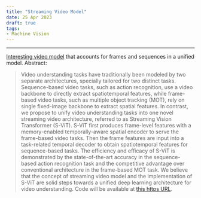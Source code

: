 ```yaml
---
title: "Streaming Video Model"
date: 25 Apr 2023
draft: true
tags:
- Machine Vision
---
```

---

[Interesting video model](https://arxiv.org/abs/2303.17228#) that accounts for frames and sequences in a unified model. 
Abstract:
[](https://arxiv.org/search/cs?searchtype=author&query=Zha%2C+Z)

> Video understanding tasks have traditionally been modeled by two separate architectures, specially tailored for two distinct tasks. Sequence-based video tasks, such as action recognition, use a video backbone to directly extract spatiotemporal features, while frame-based video tasks, such as multiple object tracking (MOT), rely on single fixed-image backbone to extract spatial features. In contrast, we propose to unify video understanding tasks into one novel streaming video architecture, referred to as Streaming Vision Transformer (S-ViT). S-ViT first produces frame-level features with a memory-enabled temporally-aware spatial encoder to serve the frame-based video tasks. Then the frame features are input into a task-related temporal decoder to obtain spatiotemporal features for sequence-based tasks. The efficiency and efficacy of S-ViT is demonstrated by the state-of-the-art accuracy in the sequence-based action recognition task and the competitive advantage over conventional architecture in the frame-based MOT task. We believe that the concept of streaming video model and the implementation of S-ViT are solid steps towards a unified deep learning architecture for video understanding. Code will be available at [this https URL](https://github.com/yuzhms/Streaming-Video-Model).

